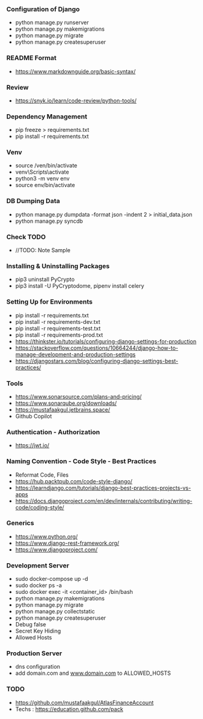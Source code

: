 ### Configuration of Django
 * python manage.py runserver
 * python manage.py makemigrations
 * python manage.py migrate
 * python manage.py createsuperuser

### README Format
 * https://www.markdownguide.org/basic-syntax/

### Review
 * https://snyk.io/learn/code-review/python-tools/

### Dependency Management
 * pip freeze > requirements.txt
 * pip install -r requirements.txt

### Venv
 * source /ven/bin/activate
 * venv\Scripts\activate
 * python3 -m venv env
 * source env/bin/activate

### DB Dumping Data
 * python manage.py dumpdata -format json -indent 2 > initial_data.json
 * python manage.py syncdb

### Check TODO
 * //TODO: Note Sample

### Installing & Uninstalling Packages
 * pip3 uninstall PyCrypto
 * pip3 install -U PyCryptodome, pipenv install celery

### Setting Up for Environments
 * pip install -r requirements.txt
 * pip install -r requirements-dev.txt
 * pip install -r requirements-test.txt
 * pip install -r requirements-prod.txt
 * https://thinkster.io/tutorials/configuring-django-settings-for-production
 * https://stackoverflow.com/questions/10664244/django-how-to-manage-development-and-production-settings
 * https://djangostars.com/blog/configuring-django-settings-best-practices/

### Tools
 * https://www.sonarsource.com/plans-and-pricing/
 * https://www.sonarqube.org/downloads/
 * https://mustafaakgul.jetbrains.space/
 * Github Copilot

### Authentication - Authorization
 * https://jwt.io/

### Naming Convention - Code Style - Best Practices
 * Reformat Code, Files
 * https://hub.packtpub.com/code-style-django/
 * https://learndjango.com/tutorials/django-best-practices-projects-vs-apps
 * https://docs.djangoproject.com/en/dev/internals/contributing/writing-code/coding-style/

### Generics
 * https://www.python.org/
 * https://www.django-rest-framework.org/
 * https://www.djangoproject.com/

### Development Server
 * sudo docker-compose up -d
 * sudo docker ps -a
 * sudo docker exec -it <container_id> /bin/bash
 * python manage.py makemigrations
 * python manage.py migrate
 * python manage.py collectstatic
 * python manage.py createsuperuser
 * Debug false
 * Secret Key Hiding
 * Allowed Hosts

### Production Server
 * dns configuration
 * add domain.com and www.domain.com to ALLOWED_HOSTS

### TODO
 * https://github.com/mustafaakgul/AtlasFinanceAccount
 * Techs : https://education.github.com/pack